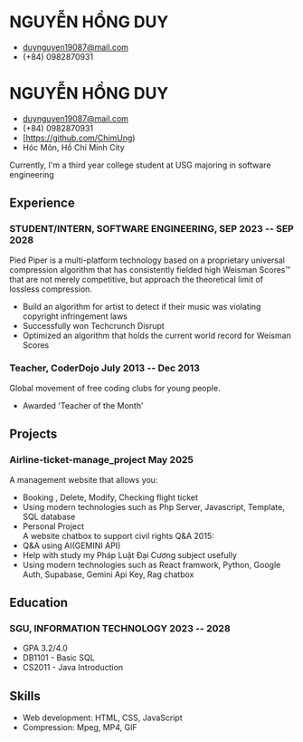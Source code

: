 <!-- The (first) h1 will be used as the <title> of the HTML page -->
# NGUYỄN HỒNG DUY

<!-- The unordered list immediately after the h1 will be formatted on a single
line. It is intended to be used for contact details -->
- <duynguyen19087@mail.com>
- (+84) 0982870931<!-- The (first) h1 will be used as the <title> of the HTML page -->
# NGUYỄN HỒNG DUY

<!-- The unordered list immediately after the h1 will be formatted on a single
line. It is intended to be used for contact details -->
- <duynguyen19087@mail.com>
- (+84) 0982870931
- [https://github.com/ChimUng)
- Hóc Môn, Hồ Chí Minh City

<!-- The paragraph after the h1 and ul and before the first h2 is optional. It
is intended to be used for a short summary. -->
Currently, I'm a third year college student at USG majoring in software engineering 

## Experience

<!-- You have to wrap the "left" and "right" half of these headings in spans by
hand -->
### <span>STUDENT/INTERN, SOFTWARE ENGINEERING,</span> <span>SEP 2023 -- SEP 2028</span>

Pied Piper is a multi-platform technology based on a proprietary universal
compression algorithm that has consistently fielded high Weisman Scores™ that
are not merely competitive, but approach the theoretical limit of lossless
compression.

 - Build an algorithm for artist to detect if their music was violating
   copyright infringement laws
 - Successfully won Techcrunch Disrupt
 - Optimized an algorithm that holds the current world record for Weisman Scores

### <span>Teacher, CoderDojo</span> <span>July 2013 -- Dec 2013</span>

Global movement of free coding clubs for young people.

 - Awarded 'Teacher of the Month'

## Projects

### <span>Airline-ticket-manage_project</span> <span>May 2025</span>

A management website  that allows you:

   - Booking , Delete, Modify, Checking flight ticket
   - Using modern technologies such as Php Server, Javascript, Template, SQL database
   - Personal Project</br>
A website chatbox to support civil rights Q&A 2015:
   - Q&A using AI(GEMINI API)
   - Help with study my Pháp Luật Đại Cương subject usefully
   - Using modern technologies such as React framwork, Python, Google Auth, Supabase, Gemini Api Key, Rag chatbox

## Education

### <span>SGU, INFORMATION TECHNOLOGY</span> <span>2023 -- 2028</span>

  - GPA 3.2/4.0
  - DB1101 - Basic SQL
  - CS2011 - Java Introduction

## Skills

 - Web development: HTML, CSS, JavaScript
 - Compression: Mpeg, MP4, GIF

